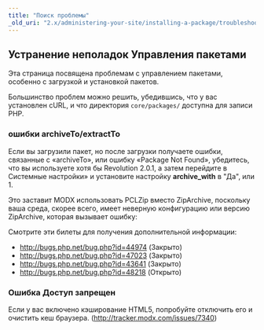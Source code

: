 ```yaml
---
title: "Поиск проблемы"
_old_uri: "2.x/administering-your-site/installing-a-package/troubleshooting-package-management"
---
```


## Устранение неполадок Управления пакетами

Эта страница посвящена проблемам с управлением пакетами, особенно с загрузкой и установкой пакетов.

Большинство проблем можно решить, убедившись, что у вас установлен cURL, и что директория `core/packages/` доступна для записи PHP.

### ошибки archiveTo/extractTo

Если вы загрузили пакет, но после загрузки получаете ошибки, связанные с «archiveTo», или ошибку «Package Not Found», убедитесь, что вы используете хотя бы Revolution 2.0.1, а затем перейдите в Системные настройки» и установите настройку **archive\_with** в "Да", или 1.

Это заставит MODX использовать PCLZip вместо ZipArchive, поскольку ваша среда, скорее всего, имеет неверную конфигурацию или версию ZipArchive, которая вызывает ошибку:

Смотрите эти билеты для получения дополнительной информации:

- <http://bugs.php.net/bug.php?id=44974> (Закрыто)
- <http://bugs.php.net/bug.php?id=47023> (Закрыто)
- <http://bugs.php.net/bug.php?id=43641> (Закрыто)
- <http://bugs.php.net/bug.php?id=48218> (Открыто)

### Ошибка Доступ запрещен

Если у вас включено кэширование HTML5, попробуйте отключить его и очистить кеш браузера. (<http://tracker.modx.com/issues/7340>)
